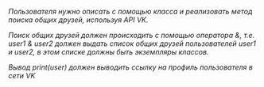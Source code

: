 

<i>Пользователя нужно описать с помощью класса и реализовать метод поиска общих друзей, используя API VK.


<i>Поиск общих друзей должен происходить с помощью оператора &, т.е. user1 & user2 должен выдать
список общих друзей пользователей user1 и user2, в этом списке должны быть экземпляры классов.


<i>Вывод print(user) должен выводить ссылку на профиль пользователя в сети VK

